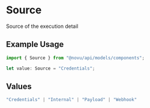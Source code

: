 # Source

Source of the execution detail

## Example Usage

```typescript
import { Source } from "@novu/api/models/components";

let value: Source = "Credentials";
```

## Values

```typescript
"Credentials" | "Internal" | "Payload" | "Webhook"
```